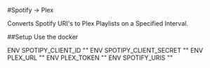#Spotify -> Plex

Converts Spotify URI's to Plex Playlists on a Specified Interval.

##Setup
Use the docker

ENV SPOTIPY_CLIENT_ID ""
ENV SPOTIPY_CLIENT_SECRET ""
ENV PLEX_URL ""
ENV PLEX_TOKEN ""
ENV SPOTIFY_URIS ""
